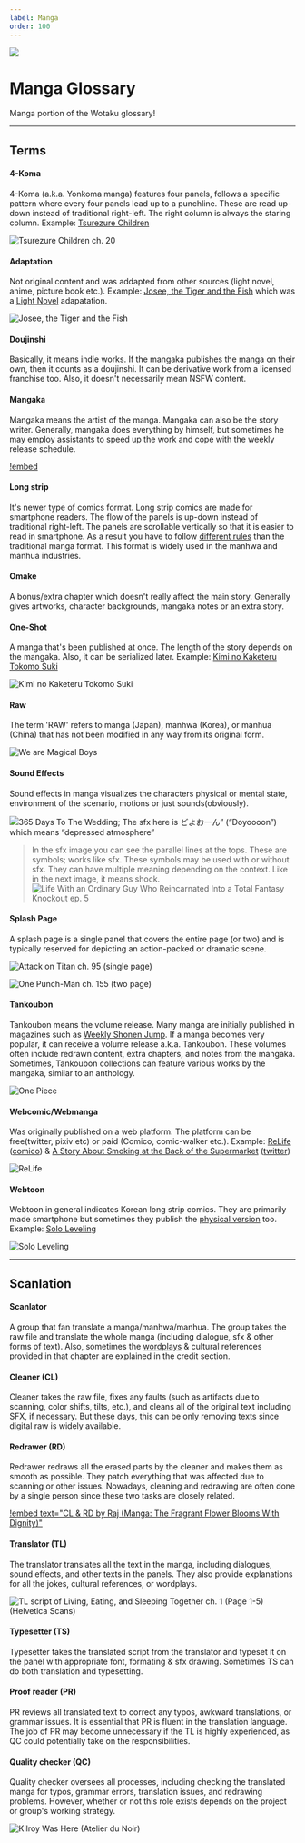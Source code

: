 ```yaml
---
label: Manga
order: 100
---
```


![](/static/thumb/mgloss.png)

# Manga Glossary
Manga portion of the Wotaku glossary!

___
## Terms 

#### 4-Koma
4-Koma (a.k.a. Yonkoma manga) features four panels, follows a specific pattern where every four panels lead up to a punchline. These are read up-down instead of traditional right-left. The right column is always the staring column. Example: [Tsurezure Children](https://mangadex.org/title/a840d47c-4080-4783-9c42-af8100e48079/tsurezure-children)

![Tsurezure Children ch. 20](/static/glossary/manga/4koma.jpg)

#### Adaptation
Not original content and was addapted from other sources (light novel, anime, picture book etc.). Example: [Josee, the Tiger and the Fish](https://mangadex.org/search?q=Josee%2C+the+Tiger+and+the+Fish) which was a [Light Novel](https://yenpress.com/titles/9781975340469-josee-the-tiger-and-the-fish-light-novel) adapatation.

![Josee, the Tiger and the Fish](/static/glossary/manga/adaptation.jpg)

#### Doujinshi
Basically, it means indie works. If the mangaka publishes the manga on their own, then it counts as a doujinshi. It can be derivative work from a licensed franchise too. Also, it doesn't necessarily mean NSFW content. 

#### Mangaka
Mangaka means the artist of the manga. Mangaka can also be the story writer. Generally, mangaka does everything by himself, but sometimes he may employ assistants to speed up the work and cope with the weekly release schedule.

[!embed](https://www.youtube-nocookie.com/embed/zp6_kvcEI_4)

#### Long strip
It's newer type of comics format. Long strip comics are made for smartphone readers. The flow of the panels is up-down instead of traditional right-left. The panels are scrollable vertically so that it is easier to read in smartphone. As a result you have to follow [different rules](https://www.webtoons.com/en/tiptoon/lozolz/webtoon-editing-tips/viewer?title_no=1268&episode_no=24) than the traditional manga format. This format is widely used in the manhwa and manhua industries.


#### Omake
A bonus/extra chapter which doesn't really affect the main story. Generally gives artworks, character backgrounds, mangaka notes or an extra story.


#### One-Shot
A manga that's been published at once. The length of the story depends on the mangaka. Also, it can be serialized later. Example: [Kimi no Kaketeru Tokomo Suki](https://mangadex.org/title/690540ab-5f55-4b44-910d-4d2ed0a0faa9/kimi-no-kaketeru-tokomo-suki)

![Kimi no Kaketeru Tokomo Suki](/static/glossary/manga/oneshot.png)


#### Raw
The term 'RAW' refers to manga (Japan), manhwa (Korea), or manhua (China) that has not been modified in any way from its original form.

![We are Magical Boys](/static/glossary/manga/raw.jpg)

#### Sound Effects
Sound effects in manga visualizes the characters physical or mental state, environment of the scenario, motions or just sounds(obviously).

![365 Days To The Wedding; The sfx here is どよおーん” (“Doyoooon”) which means “depressed atmosphere”](/static/glossary/manga/sfx.png)

> In the sfx image you can see the parallel lines at the tops. These are symbols; works like sfx. These symbols may be used with or without sfx. They can have multiple meaning depending on the context. Like in the next image, it means shock.
![Life With an Ordinary Guy Who Reincarnated Into a Total Fantasy Knockout ep. 5](/static/glossary/manga/symbol.gif)

#### Splash Page

A splash page is a single panel that covers the entire page (or two) and is typically reserved for depicting an action-packed or dramatic scene.

![Attack on Titan ch. 95 (single page)](/static/glossary/manga/singlepage.jpg)

![One Punch-Man ch. 155 (two page)](/static/glossary/manga/twopage.jpeg)


#### Tankoubon
Tankoubon means the volume release. Many manga are initially published in magazines such as [Weekly Shonen Jump](http://www.shonenjump.com/j/index.html). If a manga becomes very popular, it can receive a volume release a.k.a. Tankoubon. These volumes often include redrawn content, extra chapters, and notes from the mangaka. Sometimes, Tankoubon collections can feature various works by the mangaka, similar to an anthology.

![One Piece](/static/glossary/manga/Tankoubon.jpg)


#### Webcomic/Webmanga
Was originally published on a web platform. The platform can be free(twitter, pixiv etc) or paid (Comico, comic-walker etc.). Example: [ReLife](https://mangadex.org/title/6e3553b9-ddb5-4d37-b7a3-99998044774e/relife) ([comico](https://www.comico.jp/comic/23)) & [A Story About Smoking at the Back of the Supermarket](https://mangadex.org/title/baa95345-24fb-47a9-83e9-434ff671f968/super-no-ura-de-yani-suu-hanashi) ([twitter](https://twitter.com/jinusi822))

![ReLife](/static/glossary/manga/webcomic.jpg)


#### Webtoon
Webtoon in general indicates Korean long strip comics. They are primarily made smartphone but sometimes they publish the [physical version](https://www.youtube-nocookie.com/embed/BY5h7v9Ll_E) too. Example: [Solo Leveling](https://mangadex.org/title/32d76d19-8a05-4db0-9fc2-e0b0648fe9d0/solo-leveling)

![Solo Leveling](/static/glossary/manga/webtoon.jpg)

___
## Scanlation

#### Scanlator
A group that fan translate a manga/manhwa/manhua. The group takes the raw file and translate the whole manga (including dialogue, sfx & other forms of text). Also, sometimes the [wordplays](https://psychology.fandom.com/wiki/Japanese_wordplay) & cultural references provided in that chapter are explained in the credit section.

#### Cleaner (CL)
Cleaner takes the raw file, fixes any faults (such as artifacts due to scanning, color shifts, tilts, etc.), and cleans all of the original text including SFX, if necessary. But these days, this can be only removing texts since digital raw is widely available.

#### Redrawer (RD)
Redrawer redraws all the erased parts by the cleaner and makes them as smooth as possible. They patch everything that was affected due to scanning or other issues. Nowadays, cleaning and redrawing are often done by a single person since these two tasks are closely related.

[!embed text="CL & RD by Raj (Manga: The Fragrant Flower Blooms With Dignity)"](https://www.youtube-nocookie.com/embed/lwOTTa8F3bM)


#### Translator (TL)
The translator translates all the text in the manga, including dialogues, sound effects, and other texts in the panels. They also provide explanations for all the jokes, cultural references, or wordplays.

![TL script of Living, Eating, and Sleeping Together ch. 1 (Page 1-5) (Helvetica Scans)](/static/glossary/manga/tl.png)

#### Typesetter (TS)
Typesetter takes the translated script from the translator and typeset it on the panel with appropriate font, formating & sfx drawing. Sometimes TS can do both translation and typesetting.

#### Proof reader (PR)
PR reviews all translated text to correct any typos, awkward translations, or grammar issues. It is essential that PR is fluent in the translation language. The job of PR may become unnecessary if the TL is highly experienced, as QC could potentially take on the responsibilities.

#### Quality checker (QC)
Quality checker oversees all processes, including checking the translated manga for typos, grammar errors, translation issues, and redrawing problems. However, whether or not this role exists depends on the project or group's working strategy.

![Kilroy Was Here (Atelier du Noir)](/static/glossary/manga/compare.jpg)